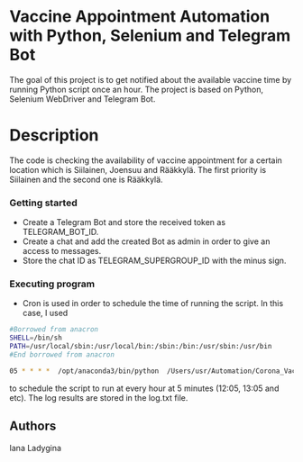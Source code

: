 # Vaccine Appointment Automation with Python, Selenium and Telegram Bot

The goal of this project is to get notified about the available vaccine time by running Python script once an hour. The project is based on Python, Selenium WebDriver and Telegram Bot.

# Description

The code is checking the availability of vaccine appointment for a certain location which is Siilainen, Joensuu and Rääkkylä. The first priority is Siilainen and the second one is Rääkkylä.

### Getting started

* Create a Telegram Bot and store the received token as TELEGRAM_BOT_ID. 
* Create a chat and add the created Bot as admin in order to give an access to messages. 
* Store the chat ID as TELEGRAM_SUPERGROUP_ID with the minus sign. 

### Executing program

* Cron is used in order to schedule the time of running the script. In this case, I used

```bash
#Borrowed from anacron
SHELL=/bin/sh
PATH=/usr/local/sbin:/usr/local/bin:/sbin:/bin:/usr/sbin:/usr/bin
#End borrowed from anacron

05 * * * *  /opt/anaconda3/bin/python  /Users/usr/Automation/Corona_Vaccine.py >> /Users/usr/Automation/log.txt
```

to schedule the script to run at every hour at 5 minutes (12:05, 13:05 and etc). The log results are stored in the log.txt file. 

## Authors

Iana Ladygina